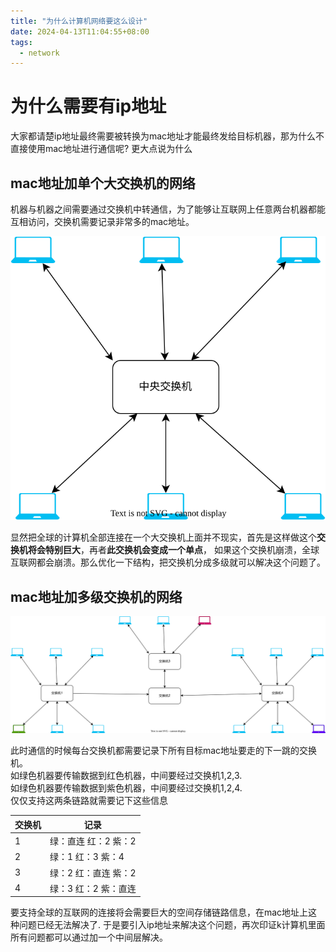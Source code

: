 ```yaml
---
title: "为什么计算机网络要这么设计"
date: 2024-04-13T11:04:55+08:00
tags:
  - network
---
```


# 为什么需要有ip地址

大家都请楚ip地址最终需要被转换为mac地址才能最终发给目标机器，那为什么不直接使用mac地址进行通信呢?
更大点说为什么

## mac地址加单个大交换机的网络

机器与机器之间需要通过交换机中转通信，为了能够让互联网上任意两台机器都能互相访问，交换机需要记录非常多的mac地址。

![mac_network.drawio](https://raw.githubusercontent.com/beardnick/static/master/images/mac_network.drawio.svg)

显然把全球的计算机全部连接在一个大交换机上面并不现实，首先是这样做这个**交换机将会特别巨大**，再者**此交换机会变成一个单点**，
如果这个交换机崩溃，全球互联网都会崩溃。那么优化一下结构，把交换机分成多级就可以解决这个问题了。

## mac地址加多级交换机的网络

![multilayer_mac_network.drawio](https://raw.githubusercontent.com/beardnick/static/master/images/multilayer_mac_network.drawio.svg)

此时通信的时候每台交换机都需要记录下所有目标mac地址要走的下一跳的交换机。\
如绿色机器要传输数据到红色机器，中间要经过交换机1,2,3. \
如绿色机器要传输数据到紫色机器，中间要经过交换机1,2,4. \
仅仅支持这两条链路就需要记下这些信息

| 交换机 | 记录                 |
| ------ | -------------------- |
| 1      | 绿：直连 红：2 紫：2 |
| 2      | 绿：1 红：3 紫：4    |
| 3      | 绿：2 红：直连 紫：2 |
| 4      | 绿：3 红：2 紫：直连 |

要支持全球的互联网的连接将会需要巨大的空间存储链路信息，在mac地址上这种问题已经无法解决了.
于是要引入ip地址来解决这个问题，再次印证k计算机里面所有问题都可以通过加一个中间层解决。
